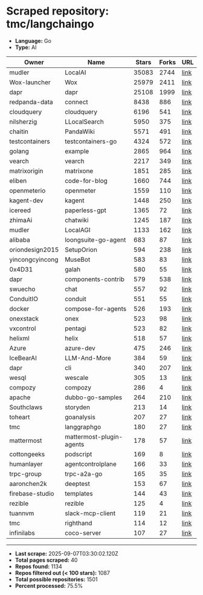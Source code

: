 # Scraped repository: tmc/langchaingo
* **Language:** Go
* **Type:** AI

| Owner | Name | Stars | Forks | URL |
|---|---|---|---|---|
| mudler | LocalAI | 35083 | 2744 | [link](https://github.com/mudler/LocalAI) |
| Wox-launcher | Wox | 25979 | 2411 | [link](https://github.com/Wox-launcher/Wox) |
| dapr | dapr | 25108 | 1999 | [link](https://github.com/dapr/dapr) |
| redpanda-data | connect | 8438 | 886 | [link](https://github.com/redpanda-data/connect) |
| cloudquery | cloudquery | 6196 | 541 | [link](https://github.com/cloudquery/cloudquery) |
| nilsherzig | LLocalSearch | 5950 | 375 | [link](https://github.com/nilsherzig/LLocalSearch) |
| chaitin | PandaWiki | 5571 | 491 | [link](https://github.com/chaitin/PandaWiki) |
| testcontainers | testcontainers-go | 4324 | 572 | [link](https://github.com/testcontainers/testcontainers-go) |
| golang | example | 2865 | 964 | [link](https://github.com/golang/example) |
| vearch | vearch | 2217 | 349 | [link](https://github.com/vearch/vearch) |
| matrixorigin | matrixone | 1851 | 285 | [link](https://github.com/matrixorigin/matrixone) |
| eliben | code-for-blog | 1660 | 744 | [link](https://github.com/eliben/code-for-blog) |
| openmeterio | openmeter | 1559 | 110 | [link](https://github.com/openmeterio/openmeter) |
| kagent-dev | kagent | 1448 | 250 | [link](https://github.com/kagent-dev/kagent) |
| icereed | paperless-gpt | 1365 | 72 | [link](https://github.com/icereed/paperless-gpt) |
| zhimaAi | chatwiki | 1245 | 187 | [link](https://github.com/zhimaAi/chatwiki) |
| mudler | LocalAGI | 1133 | 162 | [link](https://github.com/mudler/LocalAGI) |
| alibaba | loongsuite-go-agent | 683 | 87 | [link](https://github.com/alibaba/loongsuite-go-agent) |
| oriondesign2015 | SetupOrion | 594 | 238 | [link](https://github.com/oriondesign2015/SetupOrion) |
| yincongcyincong | MuseBot | 583 | 83 | [link](https://github.com/yincongcyincong/MuseBot) |
| 0x4D31 | galah | 580 | 55 | [link](https://github.com/0x4D31/galah) |
| dapr | components-contrib | 579 | 538 | [link](https://github.com/dapr/components-contrib) |
| swuecho | chat | 557 | 92 | [link](https://github.com/swuecho/chat) |
| ConduitIO | conduit | 551 | 55 | [link](https://github.com/ConduitIO/conduit) |
| docker | compose-for-agents | 526 | 193 | [link](https://github.com/docker/compose-for-agents) |
| onexstack | onex | 523 | 98 | [link](https://github.com/onexstack/onex) |
| vxcontrol | pentagi | 523 | 82 | [link](https://github.com/vxcontrol/pentagi) |
| helixml | helix | 518 | 57 | [link](https://github.com/helixml/helix) |
| Azure | azure-dev | 475 | 246 | [link](https://github.com/Azure/azure-dev) |
| IceBearAI | LLM-And-More | 384 | 59 | [link](https://github.com/IceBearAI/LLM-And-More) |
| dapr | cli | 340 | 207 | [link](https://github.com/dapr/cli) |
| wesql | wescale | 305 | 13 | [link](https://github.com/wesql/wescale) |
| compozy | compozy | 286 | 4 | [link](https://github.com/compozy/compozy) |
| apache | dubbo-go-samples | 264 | 210 | [link](https://github.com/apache/dubbo-go-samples) |
| Southclaws | storyden | 213 | 14 | [link](https://github.com/Southclaws/storyden) |
| toheart | goanalysis | 207 | 27 | [link](https://github.com/toheart/goanalysis) |
| tmc | langgraphgo | 180 | 27 | [link](https://github.com/tmc/langgraphgo) |
| mattermost | mattermost-plugin-agents | 178 | 57 | [link](https://github.com/mattermost/mattermost-plugin-agents) |
| cottongeeks | podscript | 169 | 8 | [link](https://github.com/cottongeeks/podscript) |
| humanlayer | agentcontrolplane | 166 | 33 | [link](https://github.com/humanlayer/agentcontrolplane) |
| trpc-group | trpc-a2a-go | 165 | 35 | [link](https://github.com/trpc-group/trpc-a2a-go) |
| aaronchen2k | deeptest | 153 | 67 | [link](https://github.com/aaronchen2k/deeptest) |
| firebase-studio | templates | 144 | 43 | [link](https://github.com/firebase-studio/templates) |
| rezible | rezible | 125 | 4 | [link](https://github.com/rezible/rezible) |
| tuannvm | slack-mcp-client | 119 | 21 | [link](https://github.com/tuannvm/slack-mcp-client) |
| tmc | righthand | 114 | 12 | [link](https://github.com/tmc/righthand) |
| infinilabs | coco-server | 107 | 27 | [link](https://github.com/infinilabs/coco-server) |

---
* **Last scrape:** 2025-09-07T03:30:02.120Z
* **Total pages scraped:** 40
* **Repos found:** 1134
* **Repos filtered out (< 100 stars):** 1087
* **Total possible repositories:** 1501
* **Percent processed:** 75.5%
